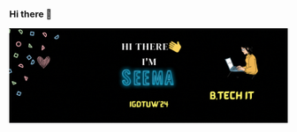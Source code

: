 ### Hi there 👋


![alt-text](https://github.com/SeemaIsharwal/SeemaIsharwal/blob/main/B.Tech%20IT.gif)

